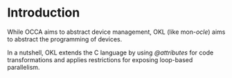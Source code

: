 # Introduction

While OCCA aims to abstract device management, OKL (like mon-*ocle*) aims to abstract the programming of devices.

In a nutshell, OKL extends the C language by using _@attributes_ for code transformations and applies restrictions for exposing loop-based parallelism.
